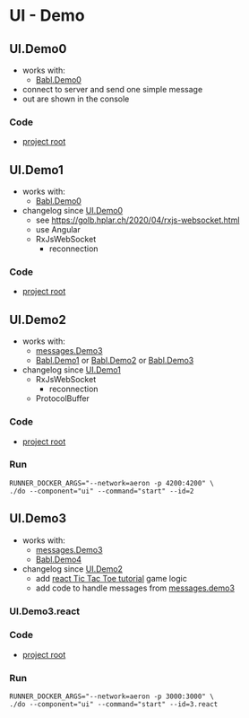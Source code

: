 # UI - Demo

## UI.Demo0
- works with:
    - [Babl.Demo0](../babl/README.md#babldemo0)
- connect to server and send one simple message
- out are shown in the console
### Code
- [project root](./demo0)

## UI.Demo1
- works with:
  - [Babl.Demo0](../babl/README.md#babldemo0)
- changelog since [UI.Demo0](#uidemo0)
  - see https://golb.hplar.ch/2020/04/rxjs-websocket.html
  - use Angular
  - RxJsWebSocket
      - reconnection
### Code
- [project root](./demo1)

## UI.Demo2
- works with:
  - [messages.Demo3](../messages/README.md#messagesdemo2)
  - [Babl.Demo1](../babl/README.md#babldemo1) or [Babl.Demo2](../babl/README.md#babldemo2) or [Babl.Demo3](../babl/README.md#babldemo3)
- changelog since [UI.Demo1](#uidemo1)
  - RxJsWebSocket
      - reconnection
  - ProtocolBuffer
### Code
- [project root](./demo2)
### Run
```shell
RUNNER_DOCKER_ARGS="--network=aeron -p 4200:4200" \
./do --component="ui" --command="start" --id=2
```

## UI.Demo3
- works with:
  - [messages.Demo3](../messages/README.md#messagesdemo3)
  - [Babl.Demo4](../babl/README.md#babldemo4)
- changelog since [UI.Demo2](#uidemo2)
  - add [react Tic Tac Toe tutorial](https://reactjs.org/tutorial/tutorial.html) game logic
  - add code to handle messages from [messages.demo3](../messages/src/demo3.proto) 
### UI.Demo3.react
### Code
- [project root](./demo3.react)
### Run
```shell
RUNNER_DOCKER_ARGS="--network=aeron -p 3000:3000" \
./do --component="ui" --command="start" --id=3.react
```
